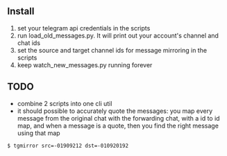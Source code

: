 
## Install

1. set your telegram api credentials in the scripts
2. run load_old_messages.py. It will print out your account's channel and chat ids
3. set the source and target channel ids for message mirroring in the scripts
4. keep watch_new_messages.py running forever

## TODO

- combine 2 scripts into one cli util
- it should possible to accurately quote the messages: you map every message from the original chat with the forwarding chat, with a id to id map, and when a message is a quote, then you find the right message using that map

`$ tgmirror src=-01909212 dst=-010920192` 

